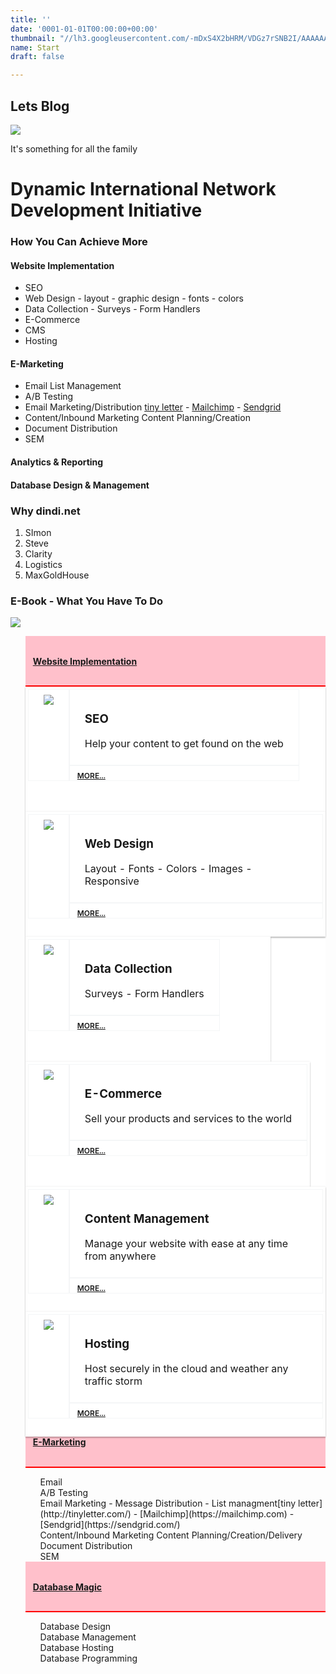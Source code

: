 ```yaml
---
title: ''
date: '0001-01-01T00:00:00+00:00'
thumbnail: "//lh3.googleusercontent.com/-mDxS4X2bHRM/VDGz7rSNB2I/AAAAAAAAIeg/phawIGdlMZgmL3SJAQsWyA5AIEsO191ZgCCo/s400-c-Ic42/2048.jpg"
name: Start
draft: false

---
```

## Lets Blog

![](//lh3.googleusercontent.com/-mDxS4X2bHRM/VDGz7rSNB2I/AAAAAAAAIeg/phawIGdlMZgmL3SJAQsWyA5AIEsO191ZgCCo/s800-Ic42/2048.jpg)

It's something for all the family

# Dynamic International Network Development Initiative

### How You Can Achieve More
#### Website Implementation
* SEO
* Web Design - layout - graphic design - fonts - colors
* Data Collection - Surveys - Form Handlers
* E-Commerce
* CMS
* Hosting

#### E-Marketing
* Email List Management
* A/B Testing
* Email Marketing/Distribution [tiny letter](http://tinyletter.com/) - [Mailchimp](https://mailchimp.com) - [Sendgrid](https://sendgrid.com/)
* Content/Inbound Marketing Content Planning/Creation
* Document Distribution
* SEM

#### Analytics & Reporting

#### Database Design & Management

### Why dindi.net

1. SImon
2. Steve
3. Clarity
4. Logistics
5. MaxGoldHouse

### E-Book - What You Have To Do

![](http://forestry.io/sites/2jeh6oxlgcpouq/image/%2Fshare%2Fpowered-by-hugo.png)
<style>
#slidemenu{list-style-type: none;}
.slideopener{background-color: pink;padding: 12px;border-bottom:red 2px solid;}
.slide ul li{list-style-type: none;}
.banner-box {
    background: #fff;
    float: left;
}
.banner-box table {
    margin: 0;
    border: none;
    box-shadow: 0 2px 2px rgba(0,0,0,.24),0 0 2px rgba(0,0,0,.12);
    border-collapse: separate;
    border-spacing: 0;
    height: 200px;
    min-width: 392px;
    padding: 4px;
}
 .banner-box table tbody td {
    padding: 8px 24px;
    border: 1px solid rgba(207,216,220,.24);
    text-align: left;
    vertical-align: top;
    display: table-cell;
}
.banner-box table td.learn-more {
    padding: 8px 0 0 12px;
    font-size: 12px;
    font-weight: 600;
}
</style>
<row>
<div class="col-md-12">
<ul id="slidemenu">
<li class="slideopener"><a href="#slidemenu" slide="one"><h4>Website Implementation</h4></a></li>
<li id="one" class="slide">
<div>
<div class="banner-box col-md-4">
<table><tbody><tr><td rowspan="2"> <img src="//cloud.google.com/images/home/gcp-logo.png"/></td><td><h3>SEO</h3><p>Help your content to get found on the web</p></td></tr><tr><td class="learn-more"><a href="https://cloudwebinars.withgoogle.com/live/next-live/?utm_source=cloud.google.com&amp;utm_medium=google&amp;utm_content=homepage&amp;utm_campaign=2016-cloud-na-event-next-userconf-web-hpp-cgc&amp;utm_term=outbound" track-type="keepReading" track-name="next2016" track-metadata-position="body">MORE...</a></td></tr></tbody></table> 


 <div class="banner-box col-md-4">
<table><tbody><tr><td rowspan="2"><img src="//cloud.google.com/images/home/gcp-logo.png"/></td><td><h3>Web Design</h3><p>Layout - Fonts - Colors - Images - Responsive</p></td></tr><tr><td class="learn-more"><a href="https://cloudwebinars.withgoogle.com/live/next-live/?utm_source=cloud.google.com&amp;utm_medium=google&amp;utm_content=homepage&amp;utm_campaign=2016-cloud-na-event-next-userconf-web-hpp-cgc&amp;utm_term=outbound" track-type="keepReading" track-name="next2016" track-metadata-position="body">MORE...</a></td></tr>
</tbody></table></div>
<div class="banner-box col-md-4">
<table><tbody><tr><td rowspan="2"><img src="//cloud.google.com/images/home/gcp-logo.png"/></td><td><h3>Data Collection</h3><p>Surveys - Form Handlers</p></td></tr><tr><td class="learn-more"><a href="https://cloudwebinars.withgoogle.com/live/next-live/?utm_source=cloud.google.com&amp;utm_medium=google&amp;utm_content=homepage&amp;utm_campaign=2016-cloud-na-event-next-userconf-web-hpp-cgc&amp;utm_term=outbound" track-type="keepReading" track-name="next2016" track-metadata-position="body">MORE...</a></td></tr>
</tbody></table>
</div>

<div class="banner-box col-md-4">
<table><tbody><tr><td rowspan="2"><img src="//cloud.google.com/images/home/gcp-logo.png"/></td><td><h3>E-Commerce</h3><p>Sell your products and services to the world</p></td></tr><tr><td class="learn-more"><a href="https://cloudwebinars.withgoogle.com/live/next-live/?utm_source=cloud.google.com&amp;utm_medium=google&amp;utm_content=homepage&amp;utm_campaign=2016-cloud-na-event-next-userconf-web-hpp-cgc&amp;utm_term=outbound" track-type="keepReading" track-name="next2016" track-metadata-position="body">MORE...</a></td></tr></tbody></table>
</div>
 <div class="banner-box col-md-4">
<table><tbody><tr><td rowspan="2"><img src="//cloud.google.com/images/home/gcp-logo.png"/></td><td><h3>Content Management</h3><p>Manage your website with ease at any time from anywhere</p></td></tr><tr><td class="learn-more"><a href="https://cloudwebinars.withgoogle.com/live/next-live/?utm_source=cloud.google.com&amp;utm_medium=google&amp;utm_content=homepage&amp;utm_campaign=2016-cloud-na-event-next-userconf-web-hpp-cgc&amp;utm_term=outbound" track-type="keepReading" track-name="next2016" track-metadata-position="body">MORE...</a></td></tr>
</tbody></table></div>
<div class="banner-box col-md-4">
<table><tbody><tr><td rowspan="2"><img src="//cloud.google.com/images/home/gcp-logo.png"/></td><td><h3>Hosting</h3><p>Host securely in the cloud and weather any traffic storm</p></td></tr><tr><td class="learn-more"><a href="https://cloudwebinars.withgoogle.com/live/next-live/?utm_source=cloud.google.com&amp;utm_medium=google&amp;utm_content=homepage&amp;utm_campaign=2016-cloud-na-event-next-userconf-web-hpp-cgc&amp;utm_term=outbound" track-type="keepReading" track-name="next2016" track-metadata-position="body">MORE...</a></td></tr>
</tbody></table>
</div>
</div>
</li>
<li class="slideopener"><a href="#slidemenu" slide="two "><h4>E-Marketing</h4></a></li>
<li id="two" class="slide hide">
<div>
<ul>
<li>Email 
<li>A/B Testing</li>
<li>Email Marketing - Message Distribution - List managment[tiny letter](http://tinyletter.com/) - [Mailchimp](https://mailchimp.com) - [Sendgrid](https://sendgrid.com/)
<li>Content/Inbound Marketing Content Planning/Creation/Delivery</li>
<li>Document Distribution</li>
<li>SEM</li>
</ul>
</div>
</li>
<li class="slideopener"><a href="#slidemenu" slide="three"><h4>Database Magic</h4></a></li>
<li id="three" class="slide hide">
<div>
<ul>
<li>Database Design</li>
<li>Database Management</li>
<li>Database Hosting</li>
<li>Database Programming</li>
</ul>
</div>
</li>
</ul></div>
<!--<div id="slides" class="col-md-9">
<div id="one">
<ul>
<li> SEO</li>
<li>Web Design - layout - graphic design - fonts - colors</li>
<li>Data Collection - Surveys - Form Handlers</li>
<li>E-Commerce</li>
<li>CMS</li>
<li>Hosting</li>
</ul>
</div>
<div id="two" class="hide">
<ul>
<li>Email 
<li>A/B Testing</li>
<li>Email Marketing - Message Distribution - List managment[tiny letter](http://tinyletter.com/) - [Mailchimp](https://mailchimp.com) - [Sendgrid](https://sendgrid.com/)
<li>Content/Inbound Marketing Content Planning/Creation/Delivery</li>
<li>Document Distribution</li>
<li>SEM</li>
</ul>
</div>
<div id="three" class="hide">
<ul>
<li>Database Design</li>
<li>Database Management</li>
<li>Database Hosting</li>
<li>Database Programming</li>
</ul>
</div> -->
</div>
</row>
